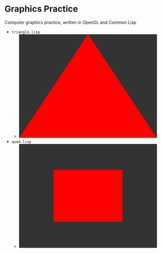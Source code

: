 Graphics Practice
=================

Computer graphics practice, written in OpenGL and Common Lisp

* `triangle.lisp`
  - <img src="img/triangle.png" />
* `quad.lisp`
  - <img src="img/quad.png" />

